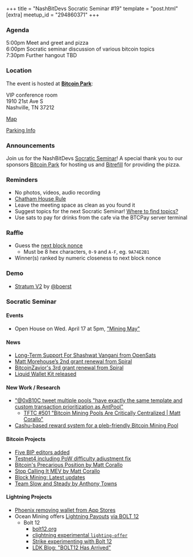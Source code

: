 +++
title = "NashBitDevs Socratic Seminar #19"
template = "post.html"
[extra]
meetup_id = "294860371"
+++

### Agenda
 
5:00pm Meet and greet and pizza  
6:00pm Socratic seminar discussion of various bitcoin topics   
7:30pm Further hangout TBD

### Location

The event is hosted at [**Bitcoin Park**](https://bitcoinpark.com):

VIP conference room   
1910 21st Ave S  
Nashville, TN  37212  

[Map](https://www.google.com/maps/place/1910+21st+Ave+S,+Nashville,+TN+37212/@36.1347819,-86.8029863,17z/data=!3m1!4b1!4m5!3m4!1s0x8864669fea1ce71d:0xdc34986293b94f39!8m2!3d36.1347819!4d-86.8007923)  

[Parking Info](/about/bitcoinpark-parking)  

### Announcements

Join us for the NashBitDevs [Socratic Seminar](/about)! A special thank you to our 
sponsors [Bitcoin Park](https://bitcoinpark.co/) for hosting us and [Bitrefill](https://bitrefill.com/) for providing the pizza. 

### Reminders

  - No photos, videos, audio recording
  - [Chatham House Rule](https://www.chathamhouse.org/about-us/chatham-house-rule)
  - Leave the meeting space as clean as you found it
  - Suggest topics for the next Socratic Seminar! [Where to find topics?](/about/find-topics)
  - Use sats to pay for drinks from the cafe via the BTCPay server terminal

### Raffle

  - Guess the [next block nonce](https://nonce.notmandatory.org/)
    - Must be 8 hex characters, `0-9` and `A-F`, eg. `9A74E2B1`
  - Winner(s) ranked by numeric closeness to next block nonce

### Demo

- [Stratum V2](https://stratumprotocol.org) by [@boerst](https://twitter.com/boerst)

### Socratic Seminar

#### Events

- Open House on Wed. April 17 at 5pm, ["Mining May"](https://www.meetup.com/bitcoinpark/events/299733965/)

#### News

- [Long-Term Support For Shashwat Vangani from OpenSats](https://opensats.org/blog/shashwat-vangani-receives-lts-grant)
- [Matt Morehouse’s 2nd grant renewal from Spiral](https://twitter.com/spiralbtc/status/1786412421545955616)
- [BitcoinZavior's 3rd grant renewal from Spiral](https://twitter.com/spiralbtc/status/1786058591276855756)
- [Liquid Wallet Kit released](https://blog.blockstream.com/lwk-liquid-wallett-kit/)

#### New Work / Research

- ["@0xB10C tweet multiple pools "have exactly the same template and custom transaction prioritization as AntPool"](https://twitter.com/0xB10C/status/1780611768081121700)
    - [TFTC #501 "Bitcoin Mining Pools Are Critically Centralized | Matt Corallo"](https://www.tftc.io/bitcoin-mining-centralization-risks-matt-corallo/)
- [Cashu-based reward system for a pleb-friendly Bitcoin Mining Pool](https://github.com/plebemineira/plebpool/discussions/7)

#### Bitcoin Projects

- [Five BIP editors added](https://gnusha.org/pi/bitcoindev/CAMHHROw9mZJRnTbUo76PdqwJU==YJMvd9Qrst+nmyypaedYZgg@mail.gmail.com/T/#m654f52c426bd5696d88668b3bff25197846e14af)
- [Testnet4 including PoW difficulty adjustment fix](https://github.com/bitcoin/bitcoin/pull/29775)
- [Bitcoin's Precarious Position by Matt Corallo](https://bluematt.bitcoin.ninja/2024/05/11/bitcoins-precarious-position/)
- [Stop Calling It MEV by Matt Corallo](https://bluematt.bitcoin.ninja/2024/04/16/stop-calling-it-mev/)
- [Block Mining: Latest updates](https://www.mining.build/latest-updates-3nm-system/)
- [Team Slow and Steady by Anthony Towns](https://www.erisian.com.au/wordpress/2024/04/20/team-slow-and-steady)

#### Lightning Projects

- [Phoenix removing wallet from App Stores](https://twitter.com/acinq_co/status/1783878735168507972)
- Ocean Mining offers [Lightning Payouts](https://ocean.xyz/docs/lightning) [via BOLT 12](https://newsdirect.com/news/ocean-innovates-bitcoin-miners-offered-first-ever-lightning-payouts-using-bolt12-946331135)
    - Bolt 12
        - [bolt12.org](https://bolt12.org/)
        - [clightning experimental `lighting-offer`](https://docs.corelightning.org/reference/lightning-offer)
        - [Strike experimenting with Bolt 12](https://github.com/LN-Zap/bolt12-playground)
        - [LDK Blog: "BOLT12 Has Arrived"](https://lightningdevkit.org/blog/bolt12-has-arrived/)
